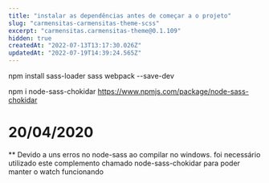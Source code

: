 ```yaml
---
title: "instalar as dependências antes de começar a o projeto"
slug: "carmensitas-carmensitas-theme-scss"
excerpt: "carmensitas.carmensitas-theme@0.1.109"
hidden: true
createdAt: "2022-07-13T13:17:30.026Z"
updatedAt: "2022-07-19T14:39:24.565Z"
---
```

npm install sass-loader sass webpack --save-dev

npm i node-sass-chokidar
https://www.npmjs.com/package/node-sass-chokidar

# 20/04/2020

\*\* Devido a uns erros no node-sass ao compilar no windows. foi necessário utilizado este complemento chamado node-sass-chokidar para poder manter o watch funcionando
